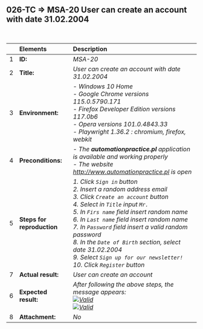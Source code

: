## 026-TC => MSA-20 User can create an account with date 31.02.2004

<br>

|     | Elements                   | Description                                                                                                                                                                                                                                                                                                                                                                                                                                              |
| :-- | :------------------------- | :------------------------------------------------------------------------------------------------------------------------------------------------------------------------------------------------------------------------------------------------------------------------------------------------------------------------------------------------------------------------------------------------------------------------------------------------------- |
| 1   | **ID:**                    | _MSA-20_                                                                                                                                                                                                                                                                                                                                                                                                                                                 |
| 2   | **Title:**                 | _User can create an account with date 31.02.2004_                                                                                                                                                                                                                                                                                                                                                                                                        |
| 3   | **Environment:**           | _- Windows 10 Home <br> - Google Chrome versions 115.0.5790.171 <br> - Firefox Developer Edition versions 117.0b6 <br> - Opera versions 101.0.4843.33 <br> - Playwright 1.36.2 : chromium, firefox, webkit_                                                                                                                                                                                                                                              |
| 4   | **Preconditions:**         | _- The **automationpractice.pl** application is available and working properly <br> - The website http://www.automationpractice.pl is open_                                                                                                                                                                                                                                                                                                              |
| 5   | **Steps for reproduction** | _1. Click `Sign in` button <br> 2. Insert a random address email <br> 3. Click `Create an account` button <br> 4. Select in `Title` input `Mr.` <br> 5. In `Firs name` field insert random name <br> 6. In `Last name` field insert random name <br> 7. In `Password` field insert a valid random password <br> 8. In the `Date of Birth` section, select date 31.02.2004 <br> 9. Select `Sign up for our newsletter!` <br> 10. Click `Register` button_ |
| 7   | **Actual result:**         | _User can create an account_                                                                                                                                                                                                                                                                                                                                                                                                                             |
| 6   | **Expected result:**       | _After following the above steps, the message appears: <br> [![Valid](https://img.shields.io/badge/There%20is%201%20error-f3515c)](#) <br> [![Valid](https://img.shields.io/badge/Invalid%20date%20of%20birth.-f3515c)](#)_                                                                                                                                                                                                                              |
| 8   | **Attachment:**            | _No_                                                                                                                                                                                                                                                                                                                                                                                                                                                     |
